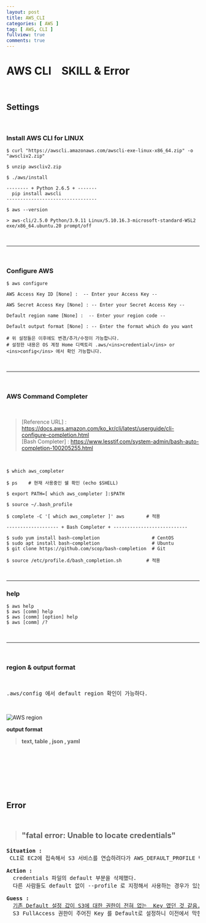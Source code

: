 ```yaml
---
layout: post
title: AWS_CLI
categories: [ AWS ]
tag: [ AWS, CLI ]
fullview: true
comments: true
---
```



# **AWS CLI &nbsp;&nbsp; SKILL & Error**
<br>

## **Settings**
<br>

### **Install AWS CLI for LINUX** 

```console
$ curl "https://awscli.amazonaws.com/awscli-exe-linux-x86_64.zip" -o "awscliv2.zip"

$ unzip awscliv2.zip

$ ./aws/install

-------- + Python 2.6.5 + -------
  pip install awscli
---------------------------------

$ aws --version

> aws-cli/2.5.0 Python/3.9.11 Linux/5.10.16.3-microsoft-standard-WSL2 exe/x86_64.ubuntu.20 prompt/off
```

<br>

---

<br>

### **Configure AWS**
```console
$ aws configure

AWS Access Key ID [None] :  -- Enter your Access Key --

AWS Secret Access Key [None] : -- Enter your Secret Access Key --

Default region name [None] :  -- Enter your region code --

Default output format [None] : -- Enter the format which do you want

# 위 설정들은 이후에도 변경/추가/수정이 가능합니다.
# 설정한 내용은 OS 계정 Home 디렉토리 .aws/<ins>credential</ins> or <ins>config</ins> 에서 확인 가능합니다.
```
<br>

---

<br>

### **AWS Command Completer**

<br>

>[Reference URL] : https://docs.aws.amazon.com/ko_kr/cli/latest/userguide/cli-configure-completion.html<br>
[Bash Completer] : https://www.lesstif.com/system-admin/bash-auto-completion-100205255.html

<br>

```console
$ which aws_completer

$ ps    # 현재 사용중인 쉘 확인 (echo $SHELL)

$ export PATH=[ which aws_completer ]:$PATH    

$ source ~/.bash_profile

$ complete -C '[ which aws_completer ]' aws        # 적용

------------------- + Bash Completer + ---------------------------

$ sudo yum install bash-completion                   # CentOS
$ sudo apt install bash-completion                   # Ubuntu
$ git clone https://github.com/scop/bash-completion  # Git

$ source /etc/profile.d/bash_completion.sh         # 적용
```

<br>

---

### **help**
```console
$ aws help
$ aws [comm] help
$ aws [comm] [option] help
$ aws [comm] /?
```

<br>

---

<br>




### **region & output format**

<br>

<pre>
.aws/config 에서 default region 확인이 가능하다. 
</pre>

<br>

![AWS region](https://www.wysheid.com/wp-content/uploads/2018/04/img_5ae3491b6171b.png)

**output format**
> <b>text, table , json , yaml</b> 











<br><br><br><br><br><br>



## **Error**

<br>

> <p style="font-size:20px; font-weight:700;">"fatal error: Unable to locate credentials"</p>
<pre>
<b>Situation :</b>
 CLI로 EC2에 접속해서 S3 서비스를 연습하려다가 AWS_DEFAULT_PROFILE 변수를 잘못 건드려서 s3 sync 명령어를 수행하다 위와 같은 오류가 발생했음.

<b>Action : </b>
  credentials 파일의 default 부분을 삭제했다.
  다른 사람들도 default 없이 --profile 로 지정해서 사용하는 경우가 있는것 같지만 위의 오류의 원인에 대해서 정확히 무엇이 문제인지 인지하지 못했다.

<b>Guess :</b> 
  <ins>기존 Default 설정 값이 S3에 대한 권한이 전혀 없는  Key 였던 것 같음.</ins>
  S3 FullAccess 권한이 주어진 Key 를 Default로 설정하니 이전에서 막힌 모든 명령어들의 수행이 가능하다.

</pre>
